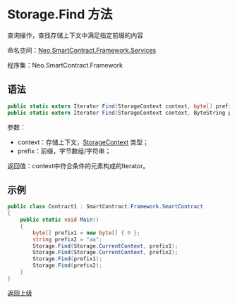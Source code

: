 # Storage.Find 方法 

查询操作，查找存储上下文中满足指定前缀的内容

命名空间：[Neo.SmartContract.Framework.Services](../../services.md)

程序集：Neo.SmartContract.Framework

## 语法

```c#
public static extern Iterator Find(StorageContext context, byte[] prefix, FindOptions options = FindOptions.None);
public static extern Iterator Find(StorageContext context, ByteString prefix, FindOptions options = FindOptions.None);
```

参数：

- context：存储上下文，[StorageContext](../StorageContext.md) 类型；
- prefix：前缀，字节数组/字符串；

返回值：context中符合条件的元素构成的Iterator。

## 示例

```c#
public class Contract1 : SmartContract.Framework.SmartContract
{
    public static void Main()
    {
        byte[] prefix1 = new byte[] { 0 };
        string prefix2 = "aa";
        Storage.Find(Storage.CurrentContext, prefix1);
        Storage.Find(Storage.CurrentContext, prefix2);
        Storage.Find(prefix1);
        Storage.Find(prefix2);
    }
}
```

[返回上级](../Storage.md)
